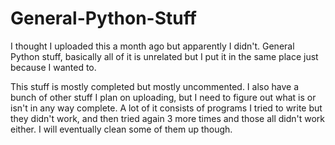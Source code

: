 # General-Python-Stuff



I thought I uploaded this a month ago but apparently I didn't. General Python stuff, basically all of it is unrelated but I put it in the same place just because I wanted to.

This stuff is mostly completed but mostly uncommented. I also have a bunch of other stuff I plan on uploading, but I need to figure out what is or isn't in any way complete. A lot of it consists of programs I tried to write but they didn't work, and then tried again 3 more times and those all didn't work either. I will eventually clean some of them up though.



